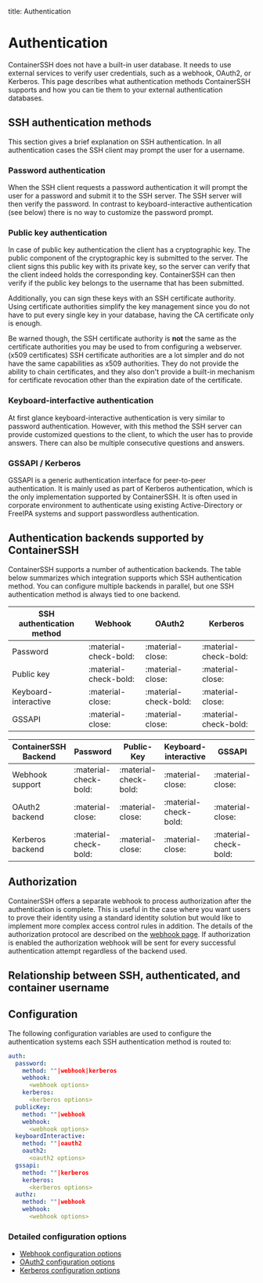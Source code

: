 title: Authentication

<h1>Authentication</h1>

ContainerSSH does not have a built-in user database. It needs to use external services to verify user credentials, such
as a webhook, OAuth2, or Kerberos. This page describes what authentication methods ContainerSSH supports and how you can
tie them to your external authentication databases.

## SSH authentication methods

This section gives a brief explanation on SSH authentication. In all authentication cases the SSH client may prompt the
user for a username.

### Password authentication

When the SSH client requests a password authentication it will prompt the user for a password and submit it to the SSH
server. The SSH server will then verify the password. In contrast to keyboard-interactive authentication (see below)
there is no way to customize the password prompt.

### Public key authentication

In case of public key authentication the client has a cryptographic key. The public component of the cryptographic key
is submitted to the server. The client signs this public key with its private key, so the server can verify that the
client indeed holds the corresponding key. ContainerSSH can then verify if the public key belongs to the username
that has been submitted.

Additionally, you can sign these keys with an SSH certificate authority. Using certificate authorities simplify the
key management since you do not have to put every single key in your database, having the CA certificate only is enough.

Be warned though, the SSH certificate authority is **not** the same as the certificate authorities you may be used to
from configuring a webserver. (x509 certificates) SSH certificate authorities are a lot simpler and do not have the same
capabilities as x509 authorities. They do not provide the ability to chain certificates, and they also don't provide a 
built-in mechanism for certificate revocation other than the expiration date of the certificate.

### Keyboard-interfactive authentication

At first glance keyboard-interactive authentication is very similar to password authentication. However, with this
method the SSH server can provide customized questions to the client, to which the user has to provide answers. There
can also be multiple consecutive questions and answers.

### GSSAPI / Kerberos

GSSAPI is a generic authentication interface for peer-to-peer authentication. It is mainly used as part of Kerberos authentication, which is the only implementation supported by ContainerSSH. It is often used in corporate environment to authenticate using existing Active-Directory or FreeIPA systems and support passwordless authentication.

## Authentication backends supported by ContainerSSH

ContainerSSH supports a number of authentication backends. The table below summarizes which integration supports
which SSH authentication method. You can configure multiple backends in parallel, but one SSH authentication
method is always tied to one backend.

| SSH authentication method | Webhook               | OAuth2                | Kerberos              |
|---------------------------|-----------------------|-----------------------|-----------------------|
| Password                  | :material-check-bold: | :material-close:      | :material-check-bold: |
| Public key                | :material-check-bold: | :material-close:      | :material-close:      |
| Keyboard-interactive      | :material-close:      | :material-check-bold: | :material-close:      |
| GSSAPI                    | :material-close:      | :material-close:      | :material-check-bold: |

| ContainerSSH Backend     | Password              | Public-Key            |  Keyboard-interactive |  GSSAPI               |
|--------------------------|-----------------------|-----------------------|-----------------------|-----------------------|
| Webhook support          | :material-check-bold: | :material-check-bold: | :material-close:      | :material-close:      |
| OAuth2 backend           | :material-close:      | :material-close:      | :material-check-bold: | :material-close:      |
| Kerberos backend         | :material-check-bold: | :material-close:      | :material-close:      | :material-check-bold: |

## Authorization

ContainerSSH offers a separate webhook to process authorization after the authentication is complete. This is useful in the case where you want users to prove their identity using a standard identity solution but would like to implement more complex access control rules in addition. The details of the authorization protocol are described on the [webhook page](auth-webhook.md).  If authorization is enabled the authorization webhook will be sent for every successful authentication attempt regardless of the backend used.

## Relationship between SSH, authenticated, and container username


## Configuration

The following configuration variables are used to configure the authentication systems each SSH authentication method is routed to:

```yaml
auth:
  password:
    method: ""|webhook|kerberos
    webhook: 
      <webhook options>
    kerberos:
      <kerberos options>
  publicKey:
    method: ""|webhook
    webhook: 
      <webhook options>
  keyboardInteractive:
    method: ""|oauth2
    oauth2: 
      <oauth2 options>
  gssapi:
    method: ""|kerberos
    kerberos:
      <kerberos options>
  authz:
    method: ""|webhook
    webhook: 
      <webhook options>
```

### Detailed configuration options

- [Webhook configuration options](auth-webhook.md)
- [OAuth2 configuration options](auth-oauth2.md)
- [Kerberos configuration options](auth-kerberos.md)
